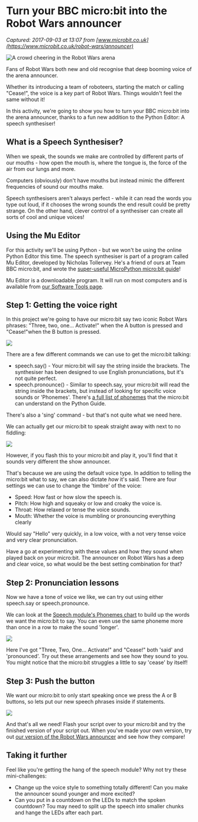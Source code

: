 # Turn your BBC micro:bit into the Robot Wars announcer

_Captured: 2017-09-03 at 13:07 from [www.microbit.co.uk](https://www.microbit.co.uk/robot-wars/announcer)_

![A crowd cheering in the Robot Wars arena](https://az742082.vo.msecnd.net/pub/lnigtxjm)

Fans of Robot Wars both new and old recognise that deep booming voice of the arena announcer.

Whether its introducing a team of roboteers, starting the match or calling "Cease!", the voice is a key part of Robot Wars. Things wouldn't feel the same without it!

In this activity, we're going to show you how to turn your BBC micro:bit into the arena announcer, thanks to a fun new addition to the Python Editor: A speech synthesiser!

## What is a Speech Synthesiser?

When we speak, the sounds we make are controlled by different parts of our mouths - how open the mouth is, where the tongue is, the force of the air from our lungs and more.

Computers (obviously) don't have mouths but instead mimic the different frequencies of sound our mouths make.

Speech synthesisers aren't always perfect - while it can read the words you type out loud, if it chooses the wrong sounds the end result could be pretty strange. On the other hand, clever control of a synthesiser can create all sorts of cool and unique voices!

## Using the Mu Editor

For this activity we'll be using Python - but we won't be using the online Python Editor this time. The speech synthesiser is part of a program called Mu Editor, developed by Nicholas Tollervey. He's a friend of ours at Team BBC micro:bit, and wrote the [super-useful MicroPython micro:bit guide](http://microbit-micropython.readthedocs.io/en/latest/index.html)!

Mu Editor is a downloadable program. It will run on most computers and is available from [our Software Tools page](https://www.microbit.co.uk/software-tools).

## Step 1: Getting the voice right

In this project we're going to have our micro:bit say two iconic Robot Wars phrases: "Three, two, one... Activate!" when the A button is pressed and "Cease!"when the B button is pressed.

![](https://az742082.vo.msecnd.net/pub/ldbpqjed)

There are a few different commands we can use to get the micro:bit talking:

  * speech.say() - Your micro:bit will say the string inside the brackets. The synthesiser has been designed to use English pronunciations, but it's not quite perfect.
  * speech.pronounce() - Similar to speech.say, your micro:bit will read the string inside the brackets, but instead of looking for specific voice sounds or 'Phonemes'. There's [a full list of phonemes](http://microbit-micropython.readthedocs.io/en/latest/speech.html#phonemes) that the micro:bit can understand on the Python Guide.

There's also a 'sing' command - but that's not quite what we need here.

We can actually get our micro:bit to speak straight away with next to no fiddling:

![](https://az742082.vo.msecnd.net/pub/ncfyjnxs)

However, if you flash this to your micro:bit and play it, you'll find that it sounds very different the show announcer.

That's because we are using the default voice type. In addition to telling the micro:bit what to say, we can also dictate _how_ it's said. There are four settings we can use to change the 'timbre' of the voice:

  * Speed: How fast or how slow the speech is.
  * Pitch: How high and squeaky or low and croaky the voice is.
  * Throat: How relaxed or tense the voice sounds.
  * Mouth: Whether the voice is mumbling or pronouncing everything clearly

Would say "Hello" very quickly, in a low voice, with a not very tense voice and very clear pronunciation.

Have a go at experimenting with these values and how they sound when played back on your micro:bit. The announcer on Robot Wars has a deep and clear voice, so what would be the best setting combination for that?

## Step 2: Pronunciation lessons

Now we have a tone of voice we like, we can try out using either speech.say or speech.pronounce.

We can look at the [Speech module's Phonemes chart](http://microbit-micropython.readthedocs.io/en/latest/speech.html#phonemes) to build up the words we want the micro:bit to say. You can even use the same phoneme more than once in a row to make the sound 'longer'.

![](https://az742082.vo.msecnd.net/pub/lhclatkm)

Here I've got "Three, Two, One... Activate!" and "Cease!" both 'said' and 'pronounced'. Try out these arrangements and see how they sound to you. You might notice that the micro:bit struggles a little to say 'cease' by itself!

## Step 3: Push the button

We want our micro:bit to only start speaking once we press the A or B buttons, so lets put our new speech phrases inside if statements.

![](https://az742082.vo.msecnd.net/pub/nucgpbes)

And that's all we need! Flash your script over to your micro:bit and try the finished version of your script out. When you've made your own version, try out [our version of the Robot Wars announcer](https://microbit0.blob.core.windows.net/pub/dhfenwvt/Robot-Wars-Announcer.hex) and see how they compare!

## Taking it further

Feel like you're getting the hang of the speech module? Why not try these mini-challenges:

  * Change up the voice style to something totally different! Can you make the announcer sound younger and more excited?
  * Can you put in a countdown on the LEDs to match the spoken countdown? Tou may need to split up the speech into smaller chunks and hange the LEDs after each part.
